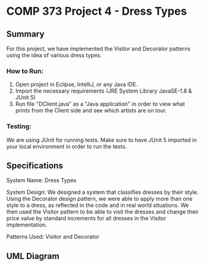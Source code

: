 # COMP 373 Project 4 - Dress Types

## Summary
For this project, we have implemented the Visitor and Decorator patterns using the idea of various dress types. 

### How to Run:
1. Open project in Eclipse, IntelliJ, or any Java IDE.
2. Import the necessary requirements (JRE System Library JavaSE-1.8 & JUnit 5) 
3. Run file "DClient.java" as a "Java application" in order to view what prints from the Client side and see which artists are on tour. 

### Testing: 
We are using JUnit for running tests. Make sure to have JUnit 5 imported in your local environment in order to run the tests. 

## Specifications 
System Name: Dress Types

System Design: We designed a system that classifies dresses by their style. Using the Decorator design pattern, we were able to apply more than one style to a dress, as reflected in the code and in real world situations. We then used the Visitor pattern to be able to visit the dresses and change their price value by standard increments for all dresses in the Visitor implementation. 

Patterns Used: Visitor and Decorator

## UML Diagram
